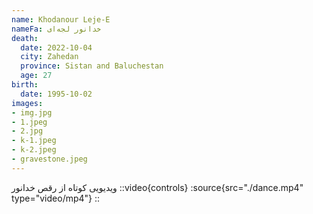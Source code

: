 ```yaml
---
name: Khodanour Leje-E
nameFa: خدانور لجه‌ای
death:
  date: 2022-10-04
  city: Zahedan
  province: Sistan and Baluchestan
  age: 27
birth:
  date: 1995-10-02
images:
- img.jpg
- 1.jpeg
- 2.jpg
- k-1.jpeg
- k-2.jpeg
- gravestone.jpeg
---
```



ویدیویی کوتاه از رقص خدانور
::video{controls}
  :source{src="./dance.mp4" type="video/mp4"}
::